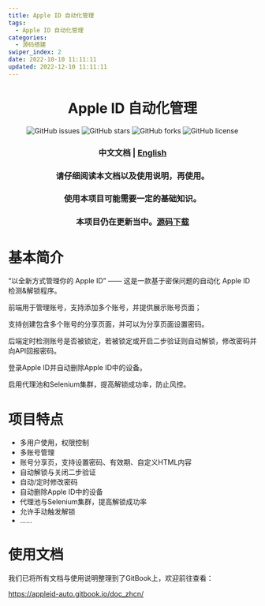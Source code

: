```yaml
---
title: Apple ID 自动化管理
tags:
  - Apple ID 自动化管理
categories:
  - 源码搭建
swiper_index: 2
date: 2022-10-10 11:11:11
updated: 2022-12-10 11:11:11
---
```

<h1 align="center">Apple ID 自动化管理</h1>
<p align="center">
    <a href="https://github.com/pplulee/appleid_auto/issues" style="text-decoration:none">
        <img src="https://img.shields.io/github/issues/pplulee/appleid_auto.svg" alt="GitHub issues"/>
    </a>
    <a href="https://github.com/pplulee/appleid_auto/stargazers" style="text-decoration:none" >
        <img src="https://img.shields.io/github/stars/pplulee/appleid_auto.svg" alt="GitHub stars"/>
    </a>
    <a href="https://github.com/pplulee/appleid_auto/network" style="text-decoration:none" >
        <img src="https://img.shields.io/github/forks/pplulee/appleid_auto.svg" alt="GitHub forks"/>
    </a>
    <a href="https://github.com/pplulee/apple_auto/blob/main/LICENSE" style="text-decoration:none" >
        <img src="https://img.shields.io/github/license/pplulee/appleid_auto" alt="GitHub license"/>
    </a>
</p>
<h3 align="center">中文文档 | <a href="README_en.md">English</a> </h3>
<h3 align="center">请仔细阅读本文档以及使用说明，再使用。</h3>
<h3 align="center">使用本项目可能需要一定的基础知识。</h3>
<h3 align="center">本项目仍在更新当中。<a href="https://github.com/sharkbaby12345/appleid_auto">源码下载</a></h3>

# 基本简介

“以全新方式管理你的 Apple ID” —— 这是一款基于密保问题的自动化 Apple ID 检测&解锁程序。

前端用于管理账号，支持添加多个账号，并提供展示账号页面；

支持创建包含多个账号的分享页面，并可以为分享页面设置密码。

后端定时检测账号是否被锁定，若被锁定或开启二步验证则自动解锁，修改密码并向API回报密码。

登录Apple ID并自动删除Apple ID中的设备。

启用代理池和Selenium集群，提高解锁成功率，防止风控。

# 项目特点

- 多用户使用，权限控制
- 多账号管理
- 账号分享页，支持设置密码、有效期、自定义HTML内容
- 自动解锁与关闭二步验证
- 自动/定时修改密码
- 自动删除Apple ID中的设备
- 代理池与Selenium集群，提高解锁成功率
- 允许手动触发解锁
- ……

# 使用文档

我们已将所有文档与使用说明整理到了GitBook上，欢迎前往查看：

https://appleid-auto.gitbook.io/doc_zhcn/

